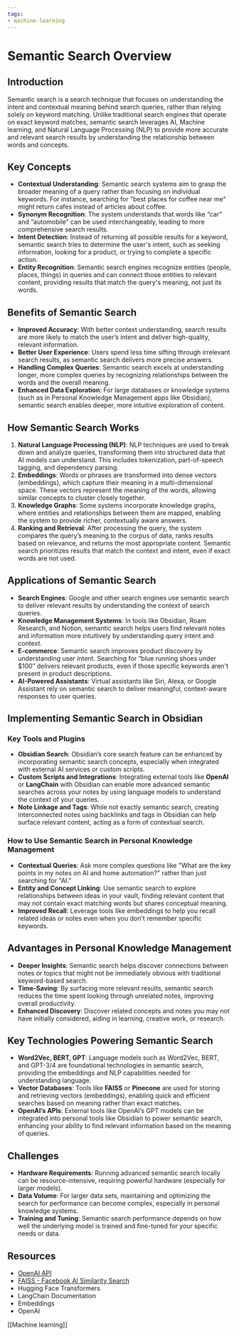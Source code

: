 ```yaml
---
tags:
- machine-learning
---
```


# Semantic Search Overview

## Introduction

Semantic search is a search technique that focuses on understanding the intent and contextual meaning behind search queries, rather than relying solely on keyword matching. Unlike traditional search engines that operate on exact keyword matches, semantic search leverages AI, Machine learning, and Natural Language Processing (NLP) to provide more accurate and relevant search results by understanding the relationship between words and concepts.

## Key Concepts

- **Contextual Understanding**: Semantic search systems aim to grasp the broader meaning of a query rather than focusing on individual keywords. For instance, searching for "best places for coffee near me" might return cafes instead of articles about coffee.
- **Synonym Recognition**: The system understands that words like “car” and “automobile” can be used interchangeably, leading to more comprehensive search results.
- **Intent Detection**: Instead of returning all possible results for a keyword, semantic search tries to determine the user's intent, such as seeking information, looking for a product, or trying to complete a specific action.
- **Entity Recognition**: Semantic search engines recognize entities (people, places, things) in queries and can connect those entities to relevant content, providing results that match the query's meaning, not just its words.

## Benefits of Semantic Search

- **Improved Accuracy**: With better context understanding, search results are more likely to match the user’s intent and deliver high-quality, relevant information.
- **Better User Experience**: Users spend less time sifting through irrelevant search results, as semantic search delivers more precise answers.
- **Handling Complex Queries**: Semantic search excels at understanding longer, more complex queries by recognizing relationships between the words and the overall meaning.
- **Enhanced Data Exploration**: For large databases or knowledge systems (such as in Personal Knowledge Management apps like Obsidian), semantic search enables deeper, more intuitive exploration of content.

## How Semantic Search Works

1. **Natural Language Processing (NLP)**: NLP techniques are used to break down and analyze queries, transforming them into structured data that AI models can understand. This includes tokenization, part-of-speech tagging, and dependency parsing.
2. **Embeddings**: Words or phrases are transformed into dense vectors (embeddings), which capture their meaning in a multi-dimensional space. These vectors represent the meaning of the words, allowing similar concepts to cluster closely together.
3. **Knowledge Graphs**: Some systems incorporate knowledge graphs, where entities and relationships between them are mapped, enabling the system to provide richer, contextually aware answers.
4. **Ranking and Retrieval**: After processing the query, the system compares the query’s meaning to the corpus of data, ranks results based on relevance, and returns the most appropriate content. Semantic search prioritizes results that match the context and intent, even if exact words are not used.

## Applications of Semantic Search

- **Search Engines**: Google and other search engines use semantic search to deliver relevant results by understanding the context of search queries.
- **Knowledge Management Systems**: In tools like Obsidian, Roam Research, and Notion, semantic search helps users find relevant notes and information more intuitively by understanding query intent and context.
- **E-commerce**: Semantic search improves product discovery by understanding user intent. Searching for “blue running shoes under $100” delivers relevant products, even if those specific keywords aren't present in product descriptions.
- **AI-Powered Assistants**: Virtual assistants like Siri, Alexa, or Google Assistant rely on semantic search to deliver meaningful, context-aware responses to user queries.

## Implementing Semantic Search in Obsidian

### Key Tools and Plugins

- **Obsidian Search**: Obsidian’s core search feature can be enhanced by incorporating semantic search concepts, especially when integrated with external AI services or custom scripts.
- **Custom Scripts and Integrations**: Integrating external tools like **OpenAI** or **LangChain** with Obsidian can enable more advanced semantic searches across your notes by using language models to understand the context of your queries.
- **Note Linkage and Tags**: While not exactly semantic search, creating interconnected notes using backlinks and tags in Obsidian can help surface relevant content, acting as a form of contextual search.

### How to Use Semantic Search in Personal Knowledge Management

- **Contextual Queries**: Ask more complex questions like "What are the key points in my notes on AI and home automation?" rather than just searching for "AI."
- **Entity and Concept Linking**: Use semantic search to explore relationships between ideas in your vault, finding relevant content that may not contain exact matching words but shares conceptual meaning.
- **Improved Recall**: Leverage tools like embeddings to help you recall related ideas or notes even when you don't remember specific keywords.

## Advantages in Personal Knowledge Management

- **Deeper Insights**: Semantic search helps discover connections between notes or topics that might not be immediately obvious with traditional keyword-based search.
- **Time-Saving**: By surfacing more relevant results, semantic search reduces the time spent looking through unrelated notes, improving overall productivity.
- **Enhanced Discovery**: Discover related concepts and notes you may not have initially considered, aiding in learning, creative work, or research.

## Key Technologies Powering Semantic Search

- **Word2Vec, BERT, GPT**: Language models such as Word2Vec, BERT, and GPT-3/4 are foundational technologies in semantic search, providing the embeddings and NLP capabilities needed for understanding language.
- **Vector Databases**: Tools like **FAISS** or **Pinecone** are used for storing and retrieving vectors (embeddings), enabling quick and efficient searches based on meaning rather than exact matches.
- **OpenAI’s APIs**: External tools like OpenAI’s GPT models can be integrated into personal tools like Obsidian to power semantic search, enhancing your ability to find relevant information based on the meaning of queries.

## Challenges

- **Hardware Requirements**: Running advanced semantic search locally can be resource-intensive, requiring powerful hardware (especially for larger models).
- **Data Volume**: For larger data sets, maintaining and optimizing the search for performance can become complex, especially in personal knowledge systems.
- **Training and Tuning**: Semantic search performance depends on how well the underlying model is trained and fine-tuned for your specific needs or data.

## Resources

- [OpenAI API](https://openai.com/api/)
- [FAISS - Facebook AI Similarity Search](https://github.com/facebookresearch/faiss)
- Hugging Face Transformers
- LangChain Documentation
-  Embeddings
- OpenAI

[[Machine learning]]